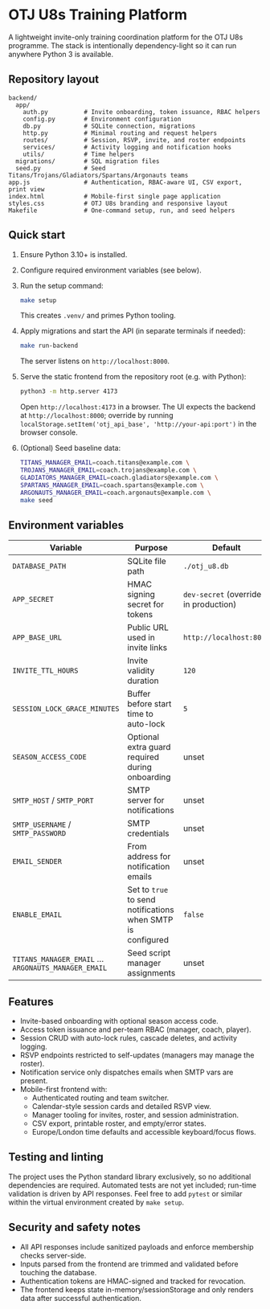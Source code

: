 # OTJ U8s Training Platform

A lightweight invite-only training coordination platform for the OTJ U8s programme. The stack is intentionally dependency-light so it can run anywhere Python 3 is available.

## Repository layout

```
backend/
  app/
    auth.py          # Invite onboarding, token issuance, RBAC helpers
    config.py        # Environment configuration
    db.py            # SQLite connection, migrations
    http.py          # Minimal routing and request helpers
    routes/          # Session, RSVP, invite, and roster endpoints
    services/        # Activity logging and notification hooks
    utils/           # Time helpers
  migrations/        # SQL migration files
  seed.py            # Seed Titans/Trojans/Gladiators/Spartans/Argonauts teams
app.js               # Authentication, RBAC-aware UI, CSV export, print view
index.html           # Mobile-first single page application
styles.css           # OTJ U8s branding and responsive layout
Makefile             # One-command setup, run, and seed helpers
```

## Quick start

1. Ensure Python 3.10+ is installed.
2. Configure required environment variables (see below).
3. Run the setup command:

   ```bash
   make setup
   ```

   This creates `.venv/` and primes Python tooling.

4. Apply migrations and start the API (in separate terminals if needed):

   ```bash
   make run-backend
   ```

   The server listens on `http://localhost:8000`.

5. Serve the static frontend from the repository root (e.g. with Python):

   ```bash
   python3 -m http.server 4173
   ```

   Open `http://localhost:4173` in a browser. The UI expects the backend at `http://localhost:8000`; override by running `localStorage.setItem('otj_api_base', 'http://your-api:port')` in the browser console.

6. (Optional) Seed baseline data:

   ```bash
   TITANS_MANAGER_EMAIL=coach.titans@example.com \
   TROJANS_MANAGER_EMAIL=coach.trojans@example.com \
   GLADIATORS_MANAGER_EMAIL=coach.gladiators@example.com \
   SPARTANS_MANAGER_EMAIL=coach.spartans@example.com \
   ARGONAUTS_MANAGER_EMAIL=coach.argonauts@example.com \
   make seed
   ```

## Environment variables

| Variable | Purpose | Default |
|----------|---------|---------|
| `DATABASE_PATH` | SQLite file path | `./otj_u8.db` |
| `APP_SECRET` | HMAC signing secret for tokens | `dev-secret` (override in production) |
| `APP_BASE_URL` | Public URL used in invite links | `http://localhost:8000` |
| `INVITE_TTL_HOURS` | Invite validity duration | `120` |
| `SESSION_LOCK_GRACE_MINUTES` | Buffer before start time to auto-lock | `5` |
| `SEASON_ACCESS_CODE` | Optional extra guard required during onboarding | unset |
| `SMTP_HOST` / `SMTP_PORT` | SMTP server for notifications | unset |
| `SMTP_USERNAME` / `SMTP_PASSWORD` | SMTP credentials | unset |
| `EMAIL_SENDER` | From address for notification emails | unset |
| `ENABLE_EMAIL` | Set to `true` to send notifications when SMTP is configured | `false` |
| `TITANS_MANAGER_EMAIL` … `ARGONAUTS_MANAGER_EMAIL` | Seed script manager assignments | unset |

## Features

* Invite-based onboarding with optional season access code.
* Access token issuance and per-team RBAC (manager, coach, player).
* Session CRUD with auto-lock rules, cascade deletes, and activity logging.
* RSVP endpoints restricted to self-updates (managers may manage the roster).
* Notification service only dispatches emails when SMTP vars are present.
* Mobile-first frontend with:
  * Authenticated routing and team switcher.
  * Calendar-style session cards and detailed RSVP view.
  * Manager tooling for invites, roster, and session administration.
  * CSV export, printable roster, and empty/error states.
  * Europe/London time defaults and accessible keyboard/focus flows.

## Testing and linting

The project uses the Python standard library exclusively, so no additional dependencies are required. Automated tests are not yet included; run-time validation is driven by API responses. Feel free to add `pytest` or similar within the virtual environment created by `make setup`.

## Security and safety notes

* All API responses include sanitized payloads and enforce membership checks server-side.
* Inputs parsed from the frontend are trimmed and validated before touching the database.
* Authentication tokens are HMAC-signed and tracked for revocation.
* The frontend keeps state in-memory/sessionStorage and only renders data after successful authentication.
